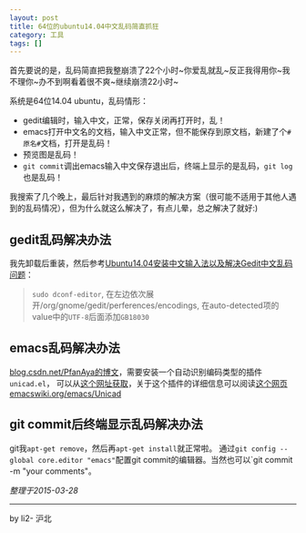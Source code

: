 ```yaml
---
layout: post
title: 64位的ubuntu14.04中文乱码简直抓狂
category: 工具
tags: []
---
```


首先要说的是，乱码简直把我整崩溃了22个小时~你爱乱就乱~反正我得用你~我不理你~办不到啊看着很不爽~继续崩溃22小时~

系统是64位14.04 ubuntu，乱码情形：

- gedit编辑时，输入中文，正常，保存关闭再打开时，乱！
- emacs打开中文名的文档，输入中文正常，但不能保存到原文档，新建了个`#原名#`文档，打开是乱码！
- 预览图是乱码！
- `git commit`调出emacs输入中文保存退出后，终端上显示的是乱码，`git log`也是乱码！

我搜索了几个晚上，最后针对我遇到的麻烦的解决方案（很可能不适用于其他人遇到的乱码情况），但为什么就这么解决了，有点儿晕，总之解决了就好:)

<!-- more -->

## gedit乱码解决办法

我先卸载后重装，然后参考[Ubuntu14.04安装中文输入法以及解决Gedit中文乱码问题](http://www.cnblogs.com/zhcncn/p/4032321.html)：
> `sudo dconf-editor`, 
> 在左边依次展开/org/gnome/gedit/perferences/encodings, 在auto-detected项的value中的`UTF-8`后面添加`GB18030`

## emacs乱码解决办法

[blog.csdn.net/PfanAya的博文](http://blog.csdn.net/PfanAya/article/details/6205640)，需要安装一个自动识别编码类型的插件`unicad.el`， 可以从[这个网址获取](http://www.emacswiki.org/emacs/unicad.el)，关于这个插件的详细信息可以阅读[这个网页emacswiki.org/emacs/Unicad](http://www.emacswiki.org/emacs/Unicad)

## git commit后终端显示乱码解决办法

git我`apt-get remove`，然后再`apt-get install`就正常啦。
通过`git config --global core.editor "emacs"`配置git commit的编辑器。当然也可以`git commit -m "your comments"。

*整理于2015-03-28*

---

by li2- 沪北
